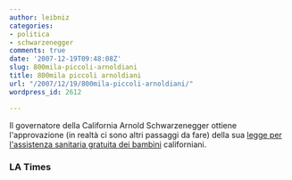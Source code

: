 ```yaml
---
author: leibniz
categories:
- politica
- schwarzenegger
comments: true
date: '2007-12-19T09:48:08Z'
slug: 800mila-piccoli-arnoldiani
title: 800mila piccoli arnoldiani
url: "/2007/12/19/800mila-piccoli-arnoldiani/"
wordpress_id: 2612

---
```

Il governatore della California Arnold Schwarzenegger ottiene l'approvazione (in realtà ci sono altri passaggi da fare) della sua [legge per l'assistenza sanitaria gratuita dei bambini](http://www.latimes.com/news/opinion/la-ed-healthcare19dec19,0,6214594.story?coll=la-opinion-leftrail) californiani.


### LA Times
